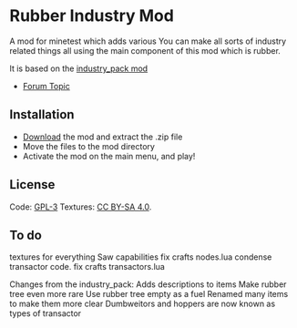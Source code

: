 # Rubber Industry Mod
A mod for minetest which adds various 
You can make all sorts of industry related things all using the main component of this mod which is rubber.

It is based on the [industry_pack mod](https://forum.minetest.net/viewtopic.php?id=7126)

- [Forum Topic](http://minetest.net)

## Installation
- [Download](https://github.com/CraigyDavi/rubber_industry/archive/master.zip) the mod and extract the .zip file
- Move the files to the mod directory
- Activate the mod on the main menu, and play!

## License
Code: [GPL-3](http://www.gnu.org/licenses/gpl-3.0.html)
Textures: [CC BY-SA 4.0](http://creativecommons.org/licenses/by-sa/4.0/).

## To do
textures for everything
Saw capabilities
fix crafts nodes.lua
condense transactor code.
fix crafts transactors.lua

Changes from the industry_pack:
Adds descriptions to items
Make rubber tree even more rare
Use rubber tree empty as a fuel
Renamed many items to make them more clear
Dumbweitors and hoppers are now known as types of transactor